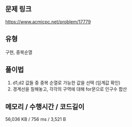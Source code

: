 ## 문제 링크

https://www.acmicpc.net/problem/17779

## 유형

구현, 중복순열

## 풀이법

1. d1,d2 값들 중 중복 순열로 가능한 값을 선택 (임계값 확인)
2. 경계선을 칠해놓고, 각각의 구역에 대해 for문으로 인구수 합산

## 메모리 / 수행시간 / 코드길이

56,036 KB / 756 ms / 3,521 B

